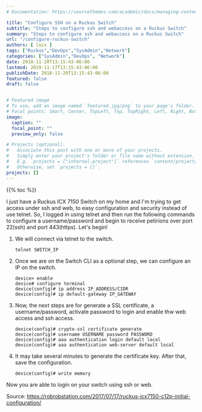 ```yaml
---
# Documentation: https://sourcethemes.com/academic/docs/managing-content/

title: "Configure SSH on a Ruckus Switch"
subtitle: "Steps to configure ssh and webaccess on a Ruckus Switch"
summary: "Steps to configure ssh and webaccess on a Ruckus Switch"
url: "/configure-ruckus-switch"
authors: [ luis ]
tags: ["Ruckus","DevOps","SysAdmin","Network"]
categories: ["SysAdmin","DevOps", "Network"]
date: 2018-11-20T13:15:43-06:00
lastmod: 2019-11-17T13:15:43-06:00
publishDate: 2018-11-20T13:15:43-06:00
featured: false
draft: false


# Featured image
# To use, add an image named `featured.jpg/png` to your page's folder.
# Focal points: Smart, Center, TopLeft, Top, TopRight, Left, Right, BottomLeft, Bottom, BottomRight.
image:
  caption: ""
  focal_point: ""
  preview_only: false

# Projects (optional).
#   Associate this post with one or more of your projects.
#   Simply enter your project's folder or file name without extension.
#   E.g. `projects = ["internal-project"]` references `content/project/deep-learning/index.md`.
#   Otherwise, set `projects = []`.
projects: []
---
```


{{% toc %}}

I just have a Ruckus ICX 7150 Switch on my home and I'm trying to get access under ssh and web, to easy configuration and security instead of use telnet.
So, I logged in using telnet and then run the following commands to configure a username/password and begin to receive petirions over port 22(ssh) and port 443(https). 
Let's begin!

1. We will connect via telnet to the switch.

     ```shell
     telnet SWITCH_IP
     ```

2. Once we are on the Switch CLI as a optional step, we can configure an IP on the switch.

     ```shell
     device> enable
     device# configure terminal
     device(config)# ip address IP_ADDRESS/CIDR
     device(config)# ip default-gateway IP_GATEWAY
     ```

3. Now, the next steps are for generate a SSL certificate, a username/password, activate password to login and enable thw web access and ssh access.

     ```shell
     device(config)# crypto-ssl certificate generate
     device(config)# username USERNAME password PASSWORD
     device(config)# aaa authentication login default local
     device(config)# aaa authentication web-server default local
     ```

4. It may take several minutes to generate the certificate key. After that, save the configuration.

     ```shell
     device(config)# write memory
     ```
Now you are able to login on your switch using ssh or web.

Source: https://robrobstation.com/2017/07/17/ruckus-icx7150-c12p-initial-configuration/
